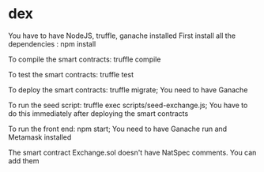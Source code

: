# dex
You have to have NodeJS, truffle, ganache installed
First install all the dependencies : npm install

To compile the smart contracts: truffle compile

To test the smart contracts: truffle test

To deploy the smart contracts: truffle migrate; You need to have Ganache

To run the seed script: truffle exec scripts/seed-exchange.js; You have to do this immediately after deploying the smart contracts

To run the front end: npm start; You need to have Ganache run and Metamask installed

The smart contract Exchange.sol doesn't have NatSpec comments. You can add them